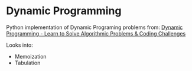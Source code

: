 # Dynamic Programming

Python implementation of Dynamic Programing problems from:
[Dynamic Programming - Learn to Solve Algorithmic Problems & Coding Challenges](https://www.youtube.com/watch?v=oBt53YbR9Kk&t=17368s)

Looks into:
- Memoization
- Tabulation

